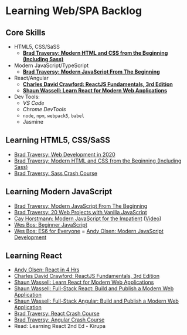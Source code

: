 # Learning Web/SPA Backlog

## Core Skills
- HTML5, CSS/SaSS
  + **[Brad Traversy: Modern HTML and CSS from the Beginning (Including Sass)](https://learning.oreilly.com/videos/modern-html-and/9781838822828/)**
- Modern JavaScript/TypeScript
  + **[Brad Traversy: Modern JavaScript From The Beginning](https://learning.oreilly.com/videos/modern-javascript-from/9781789539509/)**
- React/Angular
  + **[Charles David Crawford: ReactJS Fundamentals, 3rd Edition](https://learning.oreilly.com/videos/reactjs-fundamentals-3rd/9780136612117)**
  - **[Shaun Wassell: Learn React for Modern Web Applications](https://learning.oreilly.com/videos/learn-react-for/9780136784395/)**
- Dev Tools:
  - *VS Code*
  - *Chrome DevTools*
  - `node`, `npm`, `webpack5`, `babel`
  - Jasmine

## Learning HTML5, CSS/SaSS
- [Brad Traversy: Web Development in 2020](https://www.youtube.com/watch?v=0pThnRneDjw&t=29s)
- [Brad Traversy: Modern HTML and CSS from the Beginning (Including Sass)](https://learning.oreilly.com/videos/modern-html-and/9781838822828/)
- [Brad Traversy: Sass Crash Course](https://www.youtube.com/watch?v=nu5mdN2JIwM)

## Learning Modern JavaScript
- [Brad Traversy: Modern JavaScript From The Beginning](https://learning.oreilly.com/videos/modern-javascript-from/9781789539509/)
- [Brad Traversy: 20 Web Projects with Vanilla JavaScript](https://learning.oreilly.com/videos/20-web-projects/9781800563049/)
- [Cay Horstmann: Modern JavaScript for the Impatient](https://learning.oreilly.com/library/view/modern-javascript-for/9780136502166/) ([Video](https://learning.oreilly.com/videos/modern-javascript-for/9780135812778))
- [Wes Bos: Beginner JavaScript](https://courses.wesbos.com/account/access/5f24630f13180209c92cf558)
- [Wes Bos: ES6 for Everyone](https://courses.wesbos.com/account/access/59d02f9c57b1ab0976835d7f)
= [Andy Olsen: Modern JavaScript Development](https://learning.oreilly.com/live-training/courses/modern-javascript-development/0636920476191/)

## Learning React
- [Andy Olsen: React in 4 Hrs](https://learning.oreilly.com/live-training/courses/react-in-4-hours/0636920477624/)
- [Charles David Crawford: ReactJS Fundamentals, 3rd Edition](https://learning.oreilly.com/videos/reactjs-fundamentals-3rd/9780136612117)
- [Shaun Wassell: Learn React for Modern Web Applications](https://learning.oreilly.com/videos/learn-react-for/9780136784395/)
- [Shaun Wassell: Full-Stack React: Build and Publish a Modern Web Application](https://learning.oreilly.com/live-training/courses/full-stack-react-build-and-publish-a-modern-web-application/0636920476030/)
- [Shaun Wassell: Full-Stack Angular: Build and Publish a Modern Web Application](https://learning.oreilly.com/live-training/courses/full-stack-angular-build-and-publish-a-modern-web-application/0636920476658/)
- [Brad Traversy: React Crash Course](https://www.youtube.com/watch?v=sBws8MSXN7A&list=RDCMUC29ju8bIPH5as8OGnQzwJyA&index=2)
- [Brad Traversy: Angular Crash Course](https://www.youtube.com/watch?v=Fdf5aTYRW0E)
- Read: Learning React 2nd Ed - Kirupa
